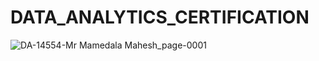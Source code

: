 # DATA_ANALYTICS_CERTIFICATION

![DA-14554-Mr  Mamedala Mahesh_page-0001](https://github.com/mamedalamahesh/DATA_ANALYTICS_CERTIFICATION/assets/126046295/8fbec69e-d15b-4ee1-8f59-3824961f944b)
